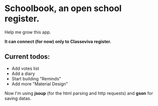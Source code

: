 # Schoolbook, an open school register.
Help me grow this app.

<b>It can connect (for now) only to Classeviva register.</b>

<h2>Current todos:</h2>

 * Add votes list
 * Add a diary
 * Start building "Reminds"
 * Add more "Material Design"

<p>Now I'm using <b>jsoup</b> (for the html parsing and http requests) and <b>gson</b> for saving datas.</p>

